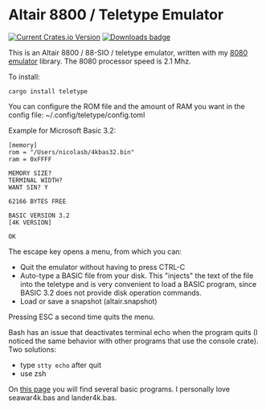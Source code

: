 # Altair 8800 / Teletype Emulator

[![Current Crates.io Version](https://img.shields.io/crates/v/teletype.svg)](https://crates.io/crates/teletype)
[![Downloads badge](https://img.shields.io/crates/d/teletype.svg)](https://crates.io/crates/teletype)

This is an Altair 8800 / 88-SIO / teletype emulator, written with my [8080 emulator](https://crates.io/crates/intel8080) library.
The 8080 processor speed is 2.1 Mhz.

To install:

```text
cargo install teletype
```

You can configure the ROM file and the amount of RAM you want in the config file:
~/.config/teletype/config.toml

Example for Microsoft Basic 3.2:

```text
[memory]
rom = "/Users/nicolasb/4kbas32.bin"
ram = 0xFFFF
```

```
MEMORY SIZE?
TERMINAL WIDTH?
WANT SIN? Y

62166 BYTES FREE

BASIC VERSION 3.2
[4K VERSION]

OK
```

The escape key opens a menu, from which you can:

- Quit the emulator without having to press CTRL-C
- Auto-type a BASIC file from your disk. This "injects" the text of the file into the teletype and is very convenient to load a BASIC program, since BASIC 3.2 does not provide disk operation commands.
- Load or save a snapshot (altair.snapshot)

Pressing ESC a second time quits the menu.  

Bash has an issue that deactivates terminal echo when the program quits (I noticed the same behavior with other programs that use the console crate). Two solutions:
- type ```stty echo``` after quit
- use zsh

On [this page](https://altairclone.com/downloads/basic/BASIC%20Programs/4K%20BASIC/) you will find several basic programs. I personally love seawar4k.bas and lander4k.bas.
